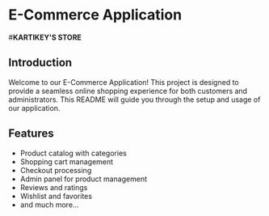 # E-Commerce Application

#**KARTIKEY'S STORE**


## Introduction

Welcome to our E-Commerce Application! This project is designed to provide a seamless online shopping experience for both customers and administrators. This README will guide you through the setup and usage of our application.

## Features

- Product catalog with categories
- Shopping cart management
- Checkout processing
- Admin panel for product management
- Reviews and ratings
- Wishlist and favorites
- and much more...



